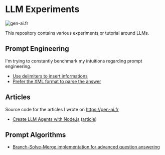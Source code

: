 # LLM Experiments

![gen-ai.fr](https://gen-ai.fr/wp-content/uploads/brizy/imgs/logo-gen-ai.fr-compressed-97x97x0x0x96x97x1695585553.webp)

This repository contains various experiments or tutorial around LLMs.

## Prompt Engineering

I'm trying to constantly benchmark my intuitions regarding prompt engineering.

- [Use delimiters to insert informations](https://github.com/Aschen/llm-experiments/tree/master/prompt-delimiter-benchmark)
- [Prefer the XML format to parse the answer](https://github.com/Aschen/llm-experiments/tree/master/prompt-action-benchmark)

## Articles

Source code for the articles I wrote on https://gen-ai.fr

- [Create LLM Agents with Node.js](https://github.com/Aschen/llm-experiments/tree/master/article-agent-llm) ([article](https://gen-ai.fr/large-language-model/creer-un-agent-llm-en-node-js-partie-1/))

## Prompt Algorithms

- [Branch-Solve-Merge implementation for advanced question answering](branch-solve-merge/)
